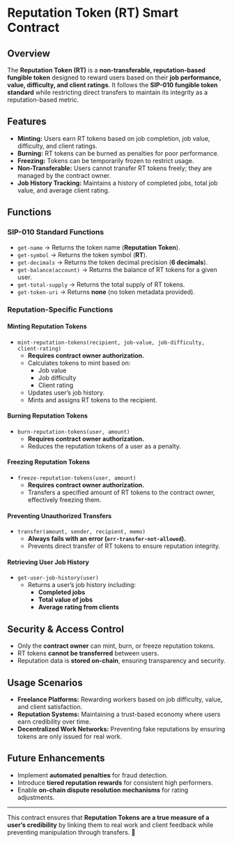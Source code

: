 # Reputation Token (RT) Smart Contract

## Overview
The **Reputation Token (RT)** is a **non-transferable, reputation-based fungible token** designed to reward users based on their **job performance, value, difficulty, and client ratings**. It follows the **SIP-010 fungible token standard** while restricting direct transfers to maintain its integrity as a reputation-based metric.

## Features
- **Minting:** Users earn RT tokens based on job completion, job value, difficulty, and client ratings.
- **Burning:** RT tokens can be burned as penalties for poor performance.
- **Freezing:** Tokens can be temporarily frozen to restrict usage.
- **Non-Transferable:** Users cannot transfer RT tokens freely; they are managed by the contract owner.
- **Job History Tracking:** Maintains a history of completed jobs, total job value, and average client rating.

## Functions

### SIP-010 Standard Functions
- `get-name` → Returns the token name (**Reputation Token**).
- `get-symbol` → Returns the token symbol (**RT**).
- `get-decimals` → Returns the token decimal precision (**6 decimals**).
- `get-balance(account)` → Returns the balance of RT tokens for a given user.
- `get-total-supply` → Returns the total supply of RT tokens.
- `get-token-uri` → Returns **none** (no token metadata provided).

### Reputation-Specific Functions
#### **Minting Reputation Tokens**
- `mint-reputation-tokens(recipient, job-value, job-difficulty, client-rating)`
  - **Requires contract owner authorization.**
  - Calculates tokens to mint based on:
    - Job value
    - Job difficulty
    - Client rating
  - Updates user’s job history.
  - Mints and assigns RT tokens to the recipient.

#### **Burning Reputation Tokens**
- `burn-reputation-tokens(user, amount)`
  - **Requires contract owner authorization.**
  - Reduces the reputation tokens of a user as a penalty.

#### **Freezing Reputation Tokens**
- `freeze-reputation-tokens(user, amount)`
  - **Requires contract owner authorization.**
  - Transfers a specified amount of RT tokens to the contract owner, effectively freezing them.

#### **Preventing Unauthorized Transfers**
- `transfer(amount, sender, recipient, memo)`
  - **Always fails with an error (`err-transfer-not-allowed`).**
  - Prevents direct transfer of RT tokens to ensure reputation integrity.

#### **Retrieving User Job History**
- `get-user-job-history(user)`
  - Returns a user’s job history including:
    - **Completed jobs**
    - **Total value of jobs**
    - **Average rating from clients**

## Security & Access Control
- Only the **contract owner** can mint, burn, or freeze reputation tokens.
- RT tokens **cannot be transferred** between users.
- Reputation data is **stored on-chain**, ensuring transparency and security.

## Usage Scenarios
- **Freelance Platforms:** Rewarding workers based on job difficulty, value, and client satisfaction.
- **Reputation Systems:** Maintaining a trust-based economy where users earn credibility over time.
- **Decentralized Work Networks:** Preventing fake reputations by ensuring tokens are only issued for real work.

## Future Enhancements
- Implement **automated penalties** for fraud detection.
- Introduce **tiered reputation rewards** for consistent high performers.
- Enable **on-chain dispute resolution mechanisms** for rating adjustments.

---
This contract ensures that **Reputation Tokens are a true measure of a user’s credibility** by linking them to real work and client feedback while preventing manipulation through transfers. 🚀